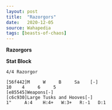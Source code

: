 ```yaml
---
layout: post
title:  "Razorgors"
date:   2020-12-05
source: Wahapedia
tags: [beasts-of-chaos]
---
```


**Razorgors**

**Stat Block**
```
4/4 Razorgor
```

```
[56f442]M     W     B     Sa    [-]
10    4     6     5     
[e85545]Weapons[-]
[c6c930]Large Tusks and Hooves[-]
1"     A:4    H:4+   W:3+   R:-1   D:1   
```


